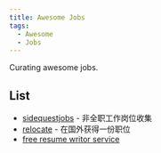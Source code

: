 ```yaml
---
title: Awesome Jobs
tags:
  - Awesome
  - Jobs
---
```


Curating awesome jobs.

## List

- [sidequestjobs](https://sidequestjobs.com/) - 非全职工作岗位收集
- [relocate](https://relocate.me/) - 在国外获得一份职位
- [free resume writor service](https://www.leetresumes.com/)
